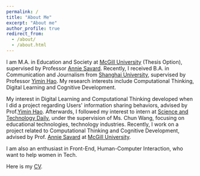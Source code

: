 ```yaml
---
permalink: /
title: "About Me"
excerpt: "About me"
author_profile: true
redirect_from: 
  - /about/
  - /about.html
---
```


I am M.A. in Education and Society at [McGill University](https://www.mcgill.ca/) (Thesis Option), supervised by Professor [Annie Savard](https://www.mcgill.ca/dise/annie-savard). Recently, I received B.A. in Communication and Journalism from [Shanghai University](https://www.shu.edu.cn/), supervised by Professor [Yimin Hao](https://baike.baidu.com/item/%E9%83%9D%E4%B8%80%E6%B0%91/3922983). My research interests include Computational Thinking, Digital Learning and Cognitive Development.



My interest in Digital Learning and Computational Thinking developed when I did a project regarding Users' information sharing behaviors, advised by Prof.[Yimin Hao](https://baike.baidu.com/item/%E9%83%9D%E4%B8%80%E6%B0%91/3922983/). Afterwards, I followed my interest to intern at [Science and Technology Daily](https://en.wikipedia.org/wiki/Science_and_Technology_Daily), under the supervision of Ms. Chun Wang, focusing on educational technologies, technology industries. Recently, I work on a project related to Computational Thinking and Cognitive Development, advised by Prof. [Annie Savard](https://www.mcgill.ca/dise/annie-savard) at [McGill University](https://www.mcgill.ca/).



I am also an enthusiast in Front-End, Human-Computer Interaction, who want to help women in Tech.



Here is my [CV](https://drive.google.com/file/d/1hAK2dD8GVFfvImY7_KC9CZbdgGfF-imf/view?usp=sharing).

